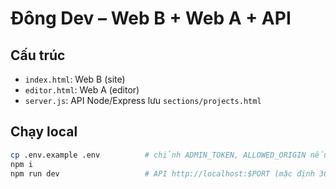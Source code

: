 # Đông Dev – Web B + Web A + API

## Cấu trúc
- `index.html`: Web B (site)
- `editor.html`: Web A (editor)
- `server.js`: API Node/Express lưu `sections/projects.html`

## Chạy local
```bash
cp .env.example .env          # chỉnh ADMIN_TOKEN, ALLOWED_ORIGIN nếu cần
npm i
npm run dev                   # API http://localhost:$PORT (mặc định 3000)
